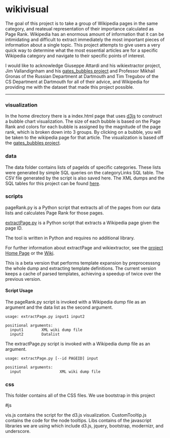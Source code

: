 # wikivisual

The goal of this project is to take a group of Wikipedia pages in the same category, and reateual representation of their importance calculated as Page Rank. Wikipedia has an enormous amount of information that it can be intimidating and difficult to extract immediately the most important pieces of information about a single topic. This project attempts to give users a very quick way to determine what the most essential articles are for a specific Wikipedia category and navigate to their specific points of interest.

I would like to acknowledge Giuseppe Attardi and his wikiextractor project, Jim Vallandignham and his [gates_bubbles project](https://github.com/vlandham/gates_bubbles) and Professor Mikhail Gronas of the Russian Department at Dartmouth and Tim Tregubov of the CS Department at Dartmouth for all of their advice, and Wikipedia for providing me with the dataset that made this project possible. 

----

### visualization

In the home directory there is a index.html page that uses [d3js](d3js.org) to construct a bubble chart visualization. The size of each bubble is based on the Page Rank and colors for each bubble is assigned by the magnitude of the page rank, which is broken down into 3 groups. By clicking on a bubble, you will be taken to the wikipedia page for that article. The visualization is based off the [gates_bubbles project](https://github.com/vlandham/gates_bubbles). 

### data

The data folder contains lists of pageIds of specific categories. These lists were generated by simple SQL queries on the categoryLinks SQL table. The CSV file generated by the script is also saved here. The XML dumps and the SQL tables for this project can be found [here](https://dumps.wikimedia.org/enwiki/latest/).

### scripts

pageRank.py is a Python script that extracts all of the pages from our data lists and calculates Page Rank for those pages. 

[extractPage.py](https://github.com/jason-feng/wikivisual/blob/master/scripts/extractPage.py) is a Python script that extracts a Wikipedia page given the page ID. 

The tool is written in Python and requires no additional library.

For further information about extractPage and wikiextractor, see the [project Home Page](http://medialab.di.unipi.it/wiki/Wikipedia_Extractor) or the [Wiki](https://github.com/attardi/wikiextractor/wiki).

This is a beta version that performs template expansion by preprocesssng the whole dump and extracting template definitions.
The current version keeps a cache of parsed templates, achieving a speedup of twice over the previous version.

#### Script Usage
The pageRank.py script is invoked with a Wikipedia dump file as an argument and the data list as the second argument.

    usage: extractPage.py input1 input2

    positional arguments:
      input1		XML wiki dump file
      input2		Datalist	

The extractPage.py script is invoked with a Wikipedia dump file as an argument.

    usage: extractPage.py [--id PAGEID] input

    positional arguments:
      input                 XML wiki dump file

### css

This folder contains all of the CSS files. We use bootstrap in this project

#js

vis.js contains the script for the d3.js visualization. CustomTooltip.js contains the code for the node tooltips. Libs contains of the javascript libraries we are using which include d3.js, jquery, bootstrap, modernizr, and underscore. 

